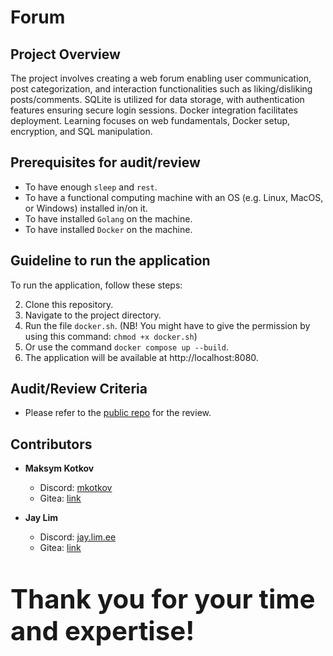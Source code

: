 # Forum

## Project Overview
The project involves creating a web forum enabling user communication, post categorization, and interaction functionalities such as liking/disliking posts/comments. SQLite is utilized for data storage, with authentication features ensuring secure login sessions. Docker integration facilitates deployment. Learning focuses on web fundamentals, Docker setup, encryption, and SQL manipulation.

## Prerequisites for audit/review
  - To have enough `sleep` and `rest`.
  - To have a functional computing machine with an OS (e.g. Linux, MacOS, or Windows) installed in/on it.
  - To have installed `Golang` on the machine.
  - To have installed `Docker` on the machine.

## Guideline to run the application
To run the application, follow these steps:

2. Clone this repository.
3. Navigate to the project directory.
4. Run the file `docker.sh`. (NB! You might have to give the permission by using this command: `chmod +x docker.sh`)
5. Or use the command `docker compose up --build`.
6. The application will be available at http://localhost:8080.

## Audit/Review Criteria
  - Please refer to the [public repo](https://github.com/01-edu/public/tree/master/subjects/forum/audit) for the review. 

## Contributors
- **Maksym Kotkov**
  - Discord: [mkotkov](https://discord.com/users/669205970563366923)
  - Gitea: [link](https://01.kood.tech/git/mkotkov)
  
- **Jay Lim**
  - Discord: [jay.lim.ee](https://discord.com/users/1150025996590907442)
  - Gitea: [link](https://01.kood.tech/git/jlim)

<br><br><span style="font-size:3em;"><strong>Thank you for your time and expertise!</strong></span>